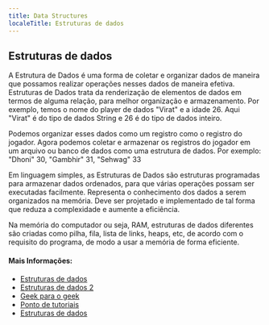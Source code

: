 ```yaml
---
title: Data Structures
localeTitle: Estruturas de dados
---
```

## Estruturas de dados

A Estrutura de Dados é uma forma de coletar e organizar dados de maneira que possamos realizar operações nesses dados de maneira efetiva. Estruturas de Dados trata da renderização de elementos de dados em termos de alguma relação, para melhor organização e armazenamento. Por exemplo, temos o nome do player de dados "Virat" e a idade 26. Aqui "Virat" é do tipo de dados String e 26 é do tipo de dados inteiro.

Podemos organizar esses dados como um registro como o registro do jogador. Agora podemos coletar e armazenar os registros do jogador em um arquivo ou banco de dados como uma estrutura de dados. Por exemplo: "Dhoni" 30, "Gambhir" 31, "Sehwag" 33

Em linguagem simples, as Estruturas de Dados são estruturas programadas para armazenar dados ordenados, para que várias operações possam ser executadas facilmente. Representa o conhecimento dos dados a serem organizados na memória. Deve ser projetado e implementado de tal forma que reduza a complexidade e aumente a eficiência.

Na memória do computador ou seja, RAM, estruturas de dados diferentes são criadas como pilha, fila, lista de links, heaps, etc, de acordo com o requisito do programa, de modo a usar a memória de forma eficiente.

#### Mais Informações:

*   [Estruturas de dados](http://www.studytonight.com/data-structures/introduction-to-data-structures)
*   [Estruturas de dados 2](https://pt.wikipedia.org/wiki/Estrutura_de_dados)
*   [Geek para o geek](http://www.geeksforgeeks.org/data-structures/)
*   [Ponto de tutoriais](https://www.tutorialspoint.com/data_structures_algorithms/data_structure_overview.htm)
*   [Estruturas de dados](http://www.studytonight.com/data-structures/introduction-to-data-structures)
